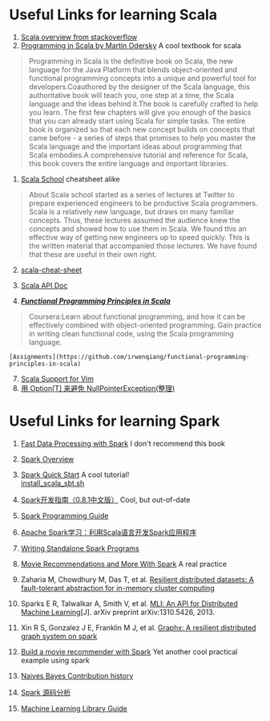 Useful Links for learning Scala    
====

1. [Scala overview from stackoverflow](http://stackoverflow.com/tags/scala/info)  
2. [Programming in Scala by Martin Odersky](http://book.douban.com/subject/3338669/)  A cool textbook for scala
>Programming in Scala is the definitive book on Scala, the new language for the Java Platform that blends object-oriented and functional programming concepts into a unique and powerful tool for developers.Coauthored by the designer of the Scala language, this authoritative book will teach you, one step at a time, the Scala language and the ideas behind it.The book is carefully crafted to help you learn. The first few chapters will give you enough of the basics that you can already start using Scala for simple tasks. The entire book is organized so that each new concept builds on concepts that came before - a series of steps that promises to help you master the Scala language and the important ideas about programming that Scala embodies.A comprehensive tutorial and reference for Scala, this book covers the entire language and important libraries.

1. [Scala School](http://twitter.github.io/scala_school/index.html) cheatsheet alike
>About
Scala school started as a series of lectures at Twitter to prepare experienced engineers to be productive Scala programmers. Scala is a relatively new language, but draws on many familiar concepts. Thus, these lectures assumed the audience knew the concepts and showed how to use them in Scala. We found this an effective way of getting new engineers up to speed quickly. This is the written material that accompanied those lectures. We have found that these are useful in their own right.

2. [scala-cheat-sheet](https://github.com/soulmachine/scala-cheat-sheet)  

3. [Scala API Doc](http://www.scala-lang.org/api/current/index.html#package)  
4. ***[Functional Programming Principles in Scala](https://www.coursera.org/course/progfun)***
>Coursera:Learn about functional programming, and how it can be effectively combined with object-oriented programming. Gain practice in writing clean functional code, using the Scala programming language.  
    
    [Assignments](https://github.com/irwenqiang/functional-programming-principles-in-scala)    

7. [Scala Support for Vim](https://github.com/scala/scala-dist/tree/master/tool-support/src/vim)
8. [用 Option[T] 来避免 NullPointerException(整理)](http://my.oschina.net/u/200745/blog/69845) 


Useful Links for learning Spark     
====

1. [Fast Data Processing with Spark](http://book.douban.com/subject/25780498/)  I don't recommend this book  
2. [Spark Overview](http://spark.apache.org/docs/0.9.1/)
2. [Spark Quick Start](http://spark.apache.org/docs/0.9.1/quick-start.html) A cool tutorial!   
    [install_scala_sbt.sh](https://gist.github.com/visenger/5496675)
3. [Spark开发指南（0.8.1中文版）](http://rdc.taobao.org/?p=2024) Cool, but out-of-date  
4. [Spark Programming Guide](http://spark.apache.org/docs/0.9.1/scala-programming-guide.html#initializing-spark)
5. [Apache Spark学习：利用Scala语言开发Spark应用程序](http://dongxicheng.org/framework-on-yarn/spark-scala-writing-application/)   
6. [Writing Standalone Spark Programs](http://ampcamp.berkeley.edu/wp-content/uploads/2012/06/matei-zaharia-part-2-amp-camp-2012-standalone-programs.pdf)   
7. [Movie Recommendations and More With Spark](http://mlnick.github.io/blog/2013/04/01/movie-recommendations-and-more-with-spark/) A real practice   
8. Zaharia M, Chowdhury M, Das T, et al. [Resilient distributed datasets: A fault-tolerant abstraction for in-memory cluster computing](https://www.usenix.org/system/files/conference/nsdi12/nsdi12-final138.pdf)
9. Sparks E R, Talwalkar A, Smith V, et al. [MLI: An API for Distributed Machine Learning](http://arxiv-web3.library.cornell.edu/pdf/1310.5426v2.pdf)[J]. arXiv preprint arXiv:1310.5426, 2013.
10. Xin R S, Gonzalez J E, Franklin M J, et al. [Graphx: A resilient distributed graph system on spark](https://amplab.cs.berkeley.edu/wp-content/uploads/2013/05/grades-graphx_with_fonts.pdf)

11. [Build a movie recommender with Spark](http://ampcamp.berkeley.edu/big-data-mini-course/movie-recommendation-with-mllib.html) Yet another cool practical example using spark
12. [Naives Bayes Contribution history](https://github.com/apache/spark/blob/master/mllib/src/main/scala/org/apache/spark/mllib/classification/NaiveBayes.scala#L81)
13. [Spark 源码分析](http://www.cnblogs.com/fxjwind/category/518904.html)
14. [Machine Learning Library Guide](http://spark.apache.org/docs/0.9.0/mllib-guide.html)
